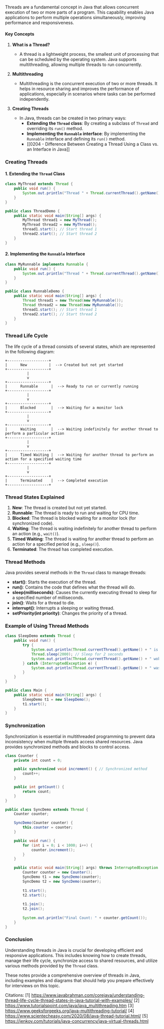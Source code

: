 Threads are a fundamental concept in Java that allows concurrent execution of two or more parts of a program. This capability enables Java applications to perform multiple operations simultaneously, improving performance and responsiveness.

#### Key Concepts

1. **What is a Thread?**
   - A thread is a lightweight process, the smallest unit of processing that can be scheduled by the operating system. Java supports multithreading, allowing multiple threads to run concurrently.

2. **Multithreading**
   - Multithreading is the concurrent execution of two or more threads. It helps in resource sharing and improves the performance of applications, especially in scenarios where tasks can be performed independently.

3. **Creating Threads**
   - In Java, threads can be created in two primary ways:
     - **Extending the `Thread` class**: By creating a subclass of `Thread` and overriding its `run()` method.
     - **Implementing the `Runnable` interface**: By implementing the `Runnable` interface and defining its `run()` method.
     - [[0204 - Difference Between Creating a Thread Using a Class vs. an Interface in Java]]

### Creating Threads

#### 1. Extending the `Thread` Class

```java
class MyThread extends Thread {
    public void run() {
        System.out.println("Thread " + Thread.currentThread().getName() + " is running.");
    }
}

public class ThreadDemo {
    public static void main(String[] args) {
        MyThread thread1 = new MyThread();
        MyThread thread2 = new MyThread();
        thread1.start(); // Start thread 1
        thread2.start(); // Start thread 2
    }
}
```

#### 2. Implementing the `Runnable` Interface

```java
class MyRunnable implements Runnable {
    public void run() {
        System.out.println("Thread " + Thread.currentThread().getName() + " is running.");
    }
}

public class RunnableDemo {
    public static void main(String[] args) {
        Thread thread1 = new Thread(new MyRunnable());
        Thread thread2 = new Thread(new MyRunnable());
        thread1.start(); // Start thread 1
        thread2.start(); // Start thread 2
    }
}
```

### Thread Life Cycle

The life cycle of a thread consists of several states, which are represented in the following diagram:

```
+-------------------+
|      New          |  --> Created but not yet started
+-------------------+
          |
          v
+-------------------+
|      Runnable      |  --> Ready to run or currently running
+-------------------+
          |
          v
+-------------------+
|      Blocked       |  --> Waiting for a monitor lock
+-------------------+
          |
          v
+-------------------+
|      Waiting       |  --> Waiting indefinitely for another thread to perform a particular action
+-------------------+
          |
          v
+-------------------+
|      Timed Waiting |  --> Waiting for another thread to perform an action for a specified waiting time
+-------------------+
          |
          v
+-------------------+
|      Terminated    |  --> Completed execution
+-------------------+
```

### Thread States Explained

1. **New**: The thread is created but not yet started.
2. **Runnable**: The thread is ready to run and waiting for CPU time.
3. **Blocked**: The thread is blocked waiting for a monitor lock (for synchronized code).
4. **Waiting**: The thread is waiting indefinitely for another thread to perform an action (e.g., `wait()`).
5. **Timed Waiting**: The thread is waiting for another thread to perform an action for a specified period (e.g., `sleep()`).
6. **Terminated**: The thread has completed execution.

### Thread Methods

Java provides several methods in the `Thread` class to manage threads:

- **start()**: Starts the execution of the thread.
- **run()**: Contains the code that defines what the thread will do.
- **sleep(milliseconds)**: Causes the currently executing thread to sleep for a specified number of milliseconds.
- **join()**: Waits for a thread to die.
- **interrupt()**: Interrupts a sleeping or waiting thread.
- **setPriority(int priority)**: Changes the priority of a thread.

### Example of Using Thread Methods

```java
class SleepDemo extends Thread {
    public void run() {
        try {
            System.out.println(Thread.currentThread().getName() + " is sleeping.");
            Thread.sleep(2000); // Sleep for 2 seconds
            System.out.println(Thread.currentThread().getName() + " woke up.");
        } catch (InterruptedException e) {
            System.out.println(Thread.currentThread().getName() + " was interrupted.");
        }
    }
}

public class Main {
    public static void main(String[] args) {
        SleepDemo t1 = new SleepDemo();
        t1.start();
    }
}
```

### Synchronization

Synchronization is essential in multithreaded programming to prevent data inconsistency when multiple threads access shared resources. Java provides synchronized methods and blocks to control access.

```java
class Counter {
    private int count = 0;

    public synchronized void increment() { // Synchronized method
        count++;
    }

    public int getCount() {
        return count;
    }
}

public class SyncDemo extends Thread {
    Counter counter;

    SyncDemo(Counter counter) {
        this.counter = counter;
    }

    public void run() {
        for (int i = 0; i < 1000; i++) {
            counter.increment();
        }
    }

    public static void main(String[] args) throws InterruptedException {
        Counter counter = new Counter();
        SyncDemo t1 = new SyncDemo(counter);
        SyncDemo t2 = new SyncDemo(counter);
        
        t1.start();
        t2.start();
        
        t1.join();
        t2.join();
        
        System.out.println("Final Count: " + counter.getCount());
    }
}
```

### Conclusion

Understanding threads in Java is crucial for developing efficient and responsive applications. This includes knowing how to create threads, manage their life cycle, synchronize access to shared resources, and utilize various methods provided by the `Thread` class.

These notes provide a comprehensive overview of threads in Java, including examples and diagrams that should help you prepare effectively for interviews on this topic.

Citations:
[1] https://www.javabrahman.com/corejava/understanding-thread-life-cycle-thread-states-in-java-tutorial-with-examples/
[2] https://www.tutorialspoint.com/java/java_multithreading.htm
[3] https://www.geeksforgeeks.org/java-multithreading-tutorial/
[4] https://www.scientecheasy.com/2020/08/java-thread-tutorial.html/
[5] https://jenkov.com/tutorials/java-concurrency/java-virtual-threads.html
